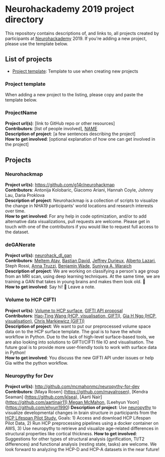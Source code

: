 # Neurohackademy 2019 project directory

This repository contains descriptions of, and links to, all projects created by participants at [Neurohackademy](http://neurohackademy.org) 2019. If you're adding a new project, please use the template below.

## List of projects
* [Project template](#project-template): Template to use when creating new projects


### Project template
When adding a new project to the listing, please copy and paste the template below.


### ProjectName
**Project url(s)**: [link to GitHub repo or other resources]\
**Contributors**: [list of people involved], [NAME](https://github.com/GITHUBID)\
**Description of project**: [a few sentences describing the project]\
**How to get involved**: [optional explanation of how one can get involved in the project]

## Projects

### Neurohackmap

**Project url(s)**: https://github.com/g14r/neurohackmap \
**Contributors**: Antonija Kolobaric, Giacomo Ariani, Hannah Coyle, Johnny Lau, Daria Proklova\
**Description of project**: Neurohackmap is a collection of scripts to visualize the change in NHA19 participants' world locations and research interests over time.\
**How to get involved**: For any help in code optimization, and/or to add alternative data visualizations, pull requests are welcome. Please get in touch with one of the contributors if you would like to request full access to the dataset.

### deGANerate

**Project url(s)**: [neurohack_dl_gan](https://github.com/jeffreydurieux/neurohack_dl_gan)\
**Contributors**: [Meltem Atay](https://github.com/meltemiatay), [Bastian David](https://github.com/bastiandavid), [Jeffrey Durieux](https://github.com/jeffreydurieux), [Alberto Lazari](https://github.com/lazaral), Steph Rossi, [Anna Truzzi](https://github.com/AnnaTruzzi), [Benjamin Wade](https://github.com/bscwade), [Suniyya A. Waraich](https://github.com/suniyya)\
**Description of project**: We are working on classifying a person's age group from an MRI scan, using deep learning techniques. At the same time, we are training a GAN that takes in young brains and makes them look old. 🧠\
**How to get involved**: Say hi! 👋 Leave a note.

### Volume to HCP CIFTI
**Project url(s)**: [Volume to HCP surface](https://github.com/htwangtw/hcp-surface-format), 
[GIFTI API proposal](https://github.com/nipy/nibabel/issues/789)\
**Contributors**: [Hao-Ting Wang (HCP, visualisation, GIFTI)](https://github.com/htwangtw), 
[Gia H Ngo (HCP, visualisation)](https://github.com/ngohgia), 
[Chris Markiewicz (GIFTI)](https://github.com/effigies)\
**Description of project**: We want to put our preprocessed volume space data on to the HCP surface template. The goal is to have the whole workflow in Python. Due to the lack of high-level surface-based tools, we are also looking into solutions to GIFTI/CIFTI file IO and visualisation. The future goal is to provide more user-friendly tools to work with surface data in Python!\
**How to get involved**: You discuss the new GIFTI API under issues or help Gia withe the python workflow. 

### Neuropythy for Dev
**Project url(s)**: http://github.com/mcmahonmc/neuropythy-for-dev
**Contributors**: [Maya Rosen] (https://github.com/mayalrosen), [Kendra Seaman] (https://github.com/klsea), [Aarti Nair] (https://github.com/aartinair11),[Megan McMahon](https://github.com/mcmahonmc), [Leehyun Yoon] (https://github.com/ehyun1990)
**Description of project**: Use [neuropythy](https://github.com/noahbenson/neuropythy) to visualize developmental changes in brain structure in participants from the [HCP Lifespan Pilot Study.](https://www.humanconnectome.org/lifespan-studies)
Goals: 1) Access and download HCP Lifespan Pilot Data, 2) Run HCP preprocessing pipelines using a docker container on AWS, 3) Use neuropythy to retrieve and visualize age-related differences in structural properties like cortical thickness.
**How to get involved**: Suggestions for other types of structural analysis (gyrification, TI/T2 differences) and functional analysis (resting state, tasks) are welcome. We look forward to analyzing the HCP-D and HCP-A datasets in the near future!

